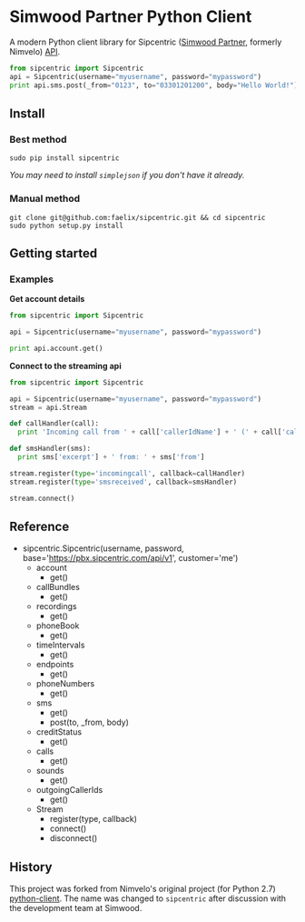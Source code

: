 # Simwood Partner Python Client

A modern Python client library for Sipcentric
([Simwood Partner](https://simwood.com/uk/partner/), formerly Nimvelo)
[API](https://developer.simwood.com/docs/direct/introduction/).

```python
from sipcentric import Sipcentric
api = Sipcentric(username="myusername", password="mypassword")
print api.sms.post(_from="0123", to="03301201200", body="Hello World!")
```

## Install

### Best method

```
sudo pip install sipcentric
```

*You may need to install `simplejson` if you don't have it already.*

### Manual method

```
git clone git@github.com:faelix/sipcentric.git && cd sipcentric
sudo python setup.py install
```

## Getting started

### Examples

**Get account details**

```python
from sipcentric import Sipcentric

api = Sipcentric(username="myusername", password="mypassword")

print api.account.get()
```

**Connect to the streaming api**

```python
from sipcentric import Sipcentric

api = Sipcentric(username="myusername", password="mypassword")
stream = api.Stream

def callHandler(call):
  print 'Incoming call from ' + call['callerIdName'] + ' (' + call['callerIdNumber'] + ')'

def smsHandler(sms):
  print sms['excerpt'] + ' from: ' + sms['from']

stream.register(type='incomingcall', callback=callHandler)
stream.register(type='smsreceived', callback=smsHandler)

stream.connect()
```

## Reference

- sipcentric.Sipcentric(username, password, base='https://pbx.sipcentric.com/api/v1', customer='me')
  - account
    - get()
  - callBundles
    - get()
  - recordings
    - get()
  - phoneBook
    - get()
  - timeIntervals
    - get()
  - endpoints
    - get()
  - phoneNumbers
    - get()
  - sms
    - get()
    - post(to, _from, body)
  - creditStatus
    - get()
  - calls
    - get()
  - sounds
    - get()
  - outgoingCallerIds
    - get()
  - Stream
    - register(type, callback)
    - connect()
    - disconnect()

## History

This project was forked from Nimvelo's original project (for Python 2.7)
[python-client](https://github.com/Nimvelo/python-client).  The name was
changed to `sipcentric` after discussion with the development team at Simwood.
